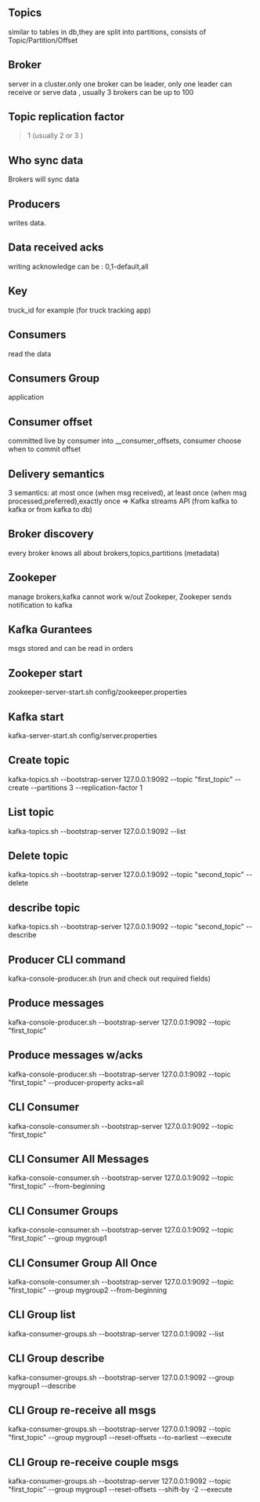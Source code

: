 ## Topics
similar to tables in db,they are split into partitions, consists of Topic/Partition/Offset

## Broker
 server in a cluster.only one broker can be leader, only one leader can receive or serve data , usually 3 brokers can be up to 100

## Topic replication factor
 >1 (usually 2 or 3 )

## Who sync data
Brokers will sync data

## Producers
 writes data. 

## Data received acks
writing acknowledge can be : 0,1-default,all

## Key
truck_id for example (for truck tracking app)

## Consumers
 read the data

## Consumers Group
application

## Consumer offset
committed live by consumer into __consumer_offsets, consumer choose when to commit offset

## Delivery semantics
3 semantics: at most once (when msg received), at least once (when msg processed,preferred),exactly once => Kafka streams API (from kafka to kafka or from kafka to db)

## Broker discovery
every broker knows all about brokers,topics,partitions (metadata)

## Zookeper
manage brokers,kafka cannot work w/out Zookeper, Zookeper sends notification to kafka

## Kafka Gurantees 
 msgs stored and can be read in orders

## Zookeper start
  zookeeper-server-start.sh config/zookeeper.properties 

## Kafka start
 kafka-server-start.sh config/server.properties 

## Create topic
 kafka-topics.sh --bootstrap-server 127.0.0.1:9092 --topic "first_topic" --create --partitions 3  --replication-factor 1

## List topic
 kafka-topics.sh --bootstrap-server 127.0.0.1:9092 --list

## Delete topic
 kafka-topics.sh --bootstrap-server 127.0.0.1:9092 --topic "second_topic" --delete  

## describe topic
 kafka-topics.sh --bootstrap-server 127.0.0.1:9092 --topic "second_topic" --describe  

## Producer CLI command 
 kafka-console-producer.sh  (run and check out required fields)

## Produce messages 
kafka-console-producer.sh --bootstrap-server 127.0.0.1:9092 --topic "first_topic" 

## Produce messages w/acks 
kafka-console-producer.sh --bootstrap-server 127.0.0.1:9092 --topic "first_topic" --producer-property acks=all 

## CLI Consumer 
kafka-console-consumer.sh --bootstrap-server 127.0.0.1:9092 --topic "first_topic" 

## CLI Consumer All Messages 
kafka-console-consumer.sh --bootstrap-server 127.0.0.1:9092 --topic "first_topic" --from-beginning  

## CLI Consumer Groups 
kafka-console-consumer.sh --bootstrap-server 127.0.0.1:9092 --topic "first_topic" --group mygroup1

## CLI Consumer Group All Once 
kafka-console-consumer.sh --bootstrap-server 127.0.0.1:9092 --topic "first_topic" --group mygroup2 --from-beginning  

## CLI Group list 
 kafka-consumer-groups.sh --bootstrap-server 127.0.0.1:9092  --list

## CLI Group describe 
 kafka-consumer-groups.sh --bootstrap-server 127.0.0.1:9092  --group mygroup1 --describe

## CLI Group re-receive all msgs
 kafka-consumer-groups.sh --bootstrap-server 127.0.0.1:9092 --topic "first_topic" --group mygroup1 --reset-offsets --to-earliest --execute

## CLI Group re-receive couple msgs
 kafka-consumer-groups.sh --bootstrap-server 127.0.0.1:9092 --topic "first_topic" --group mygroup1 --reset-offsets --shift-by -2 --execute


